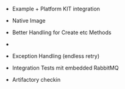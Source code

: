 - Example + Platform KIT integration
- Native Image
                            
- Better Handling for Create etc Methods
- 
- Exception Handling (endless retry)
- Integration Tests mit embedded RabbitMQ

- Artifactory checkin 